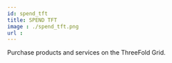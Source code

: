 ```yaml
---
id: spend_tft
title: SPEND TFT
image : ./spend_tft.png
url :
---
```


Purchase products and services on the ThreeFold Grid.
